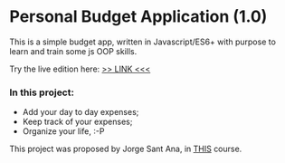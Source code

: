 # Personal Budget Application (1.0)

This is a simple budget app, written in Javascript/ES6+ with purpose to learn and train some js OOP skills. 

Try the live edition here: [>> LINK <<<](https://personal-budget-app.netlify.com/)

### In this project:

- Add your day to day expenses;
- Keep track of your expenses;
- Organize your life,  :-P

This project was proposed by Jorge Sant Ana, in [THIS](https://www.udemy.com/web-completo/) course.
